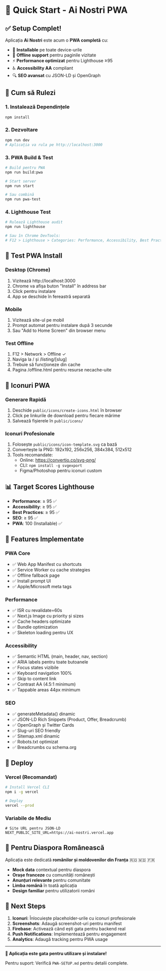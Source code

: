 # 🚀 Quick Start - Ai Nostri PWA

## ✅ **Setup Complet!**

Aplicația **Ai Nostri** este acum o **PWA completă** cu:
- 📱 **Installable** pe toate device-urile
- 🔄 **Offline support** pentru paginile vizitate
- ⚡ **Performance optimizat** pentru Lighthouse ≥95
- ♿ **Accessibility AA** compliant
- 🔍 **SEO avansat** cu JSON-LD și OpenGraph

## 🎯 **Cum să Rulezi**

### 1. **Instalează Dependințele**
```bash
npm install
```

### 2. **Dezvoltare**
```bash
npm run dev
# Aplicația va rula pe http://localhost:3000
```

### 3. **PWA Build & Test**
```bash
# Build pentru PWA
npm run build:pwa

# Start server
npm run start

# Sau combină
npm run pwa-test
```

### 4. **Lighthouse Test**
```bash
# Rulează Lighthouse audit
npm run lighthouse

# Sau în Chrome DevTools:
# F12 > Lighthouse > Categories: Performance, Accessibility, Best Practices, SEO, PWA
```

## 📱 **Test PWA Install**

### **Desktop (Chrome)**
1. Vizitează http://localhost:3000
2. Chrome va afișa buton "Install" în address bar
3. Click pentru instalare
4. App se deschide în fereastră separată

### **Mobile**
1. Vizitează site-ul pe mobil
2. Prompt automat pentru instalare după 3 secunde
3. Sau "Add to Home Screen" din browser menu

### **Test Offline**
1. F12 > Network > Offline ✓
2. Naviga la / și /listing/[slug]
3. Trebuie să funcționeze din cache
4. Pagina /offline.html pentru resurse necache-uite

## 🔧 **Iconuri PWA**

### **Generare Rapidă**
1. Deschide `public/icons/create-icons.html` în browser
2. Click pe linkurile de download pentru fiecare mărime
3. Salvează fișierele în `public/icons/`

### **Iconuri Profesionale**
1. Folosește `public/icons/icon-template.svg` ca bază
2. Convertește la PNG: 192x192, 256x256, 384x384, 512x512
3. Tools recomandate:
   - Online: https://convertio.co/svg-png/
   - CLI: `npm install -g svgexport`
   - Figma/Photoshop pentru iconuri custom

## 📊 **Target Scores Lighthouse**

- **Performance**: ≥ 95 ✅
- **Accessibility**: ≥ 95 ✅
- **Best Practices**: ≥ 95 ✅
- **SEO**: ≥ 95 ✅
- **PWA**: 100 (Installable) ✅

## 🎨 **Features Implementate**

### **PWA Core**
- ✅ Web App Manifest cu shortcuts
- ✅ Service Worker cu cache strategies
- ✅ Offline fallback page
- ✅ Install prompt UI
- ✅ Apple/Microsoft meta tags

### **Performance**
- ✅ ISR cu revalidate=60s
- ✅ Next.js Image cu priority și sizes
- ✅ Cache headers optimizate
- ✅ Bundle optimization
- ✅ Skeleton loading pentru UX

### **Accessibility**
- ✅ Semantic HTML (main, header, nav, section)
- ✅ ARIA labels pentru toate butoanele
- ✅ Focus states vizibile
- ✅ Keyboard navigation 100%
- ✅ Skip to content link
- ✅ Contrast AA (4.5:1 minimum)
- ✅ Tappable areas 44px minimum

### **SEO**
- ✅ generateMetadata() dinamic
- ✅ JSON-LD Rich Snippets (Product, Offer, Breadcrumb)
- ✅ OpenGraph și Twitter Cards
- ✅ Slug-uri SEO friendly
- ✅ Sitemap.xml dinamic
- ✅ Robots.txt optimizat
- ✅ Breadcrumbs cu schema.org

## 🚀 **Deploy**

### **Vercel (Recomandat)**
```bash
# Install Vercel CLI
npm i -g vercel

# Deploy
vercel --prod
```

### **Variabile de Mediu**
```env
# Site URL pentru JSON-LD
NEXT_PUBLIC_SITE_URL=https://ai-nostri.vercel.app
```

## 🎯 **Pentru Diaspora Românească**

Aplicația este dedicată **românilor și moldovenilor din Franța** 🇷🇴 🇲🇩 🇫🇷

- **Mock data** contextual pentru diaspora
- **Orașe franceze** cu comunități românești
- **Anunțuri relevante** pentru comunitate
- **Limba română** în toată aplicația
- **Design familiar** pentru utilizatorii români

## 📝 **Next Steps**

1. **Iconuri**: Înlocuiește placeholder-urile cu iconuri profesionale
2. **Screenshots**: Adaugă screenshot-uri pentru manifest
3. **Firebase**: Activează când ești gata pentru backend real
4. **Push Notifications**: Implementează pentru engagement
5. **Analytics**: Adaugă tracking pentru PWA usage

---

**🎉 Aplicația este gata pentru utilizare și instalare!**

Pentru suport: Verifică `PWA-SETUP.md` pentru detalii complete.
